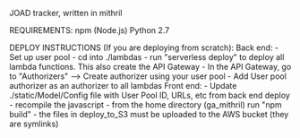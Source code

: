 JOAD tracker, written in mithril


REQUIREMENTS:
npm (Node.js)
Python 2.7

DEPLOY INSTRUCTIONS (If you are deploying from scratch):
Back end:
    - Set up user pool
    - cd into ./lambdas
    - run "serverless deploy" to deploy all lambda functions. This also create the API Gateway
    - In the API Gateway, go to "Authorizers" --> Create authorizer using your user pool
    - Add User pool authorizer as an authorizer to all lambdas
Front end:
    - Update ./static/Model/Config file with User Pool ID, URLs, etc from back end deploy
    - recompile the javascript
            - from the home directory (ga_mithril) run "npm build"
    - the files in deploy_to_S3 must be uploaded to the AWS bucket (they are symlinks)
